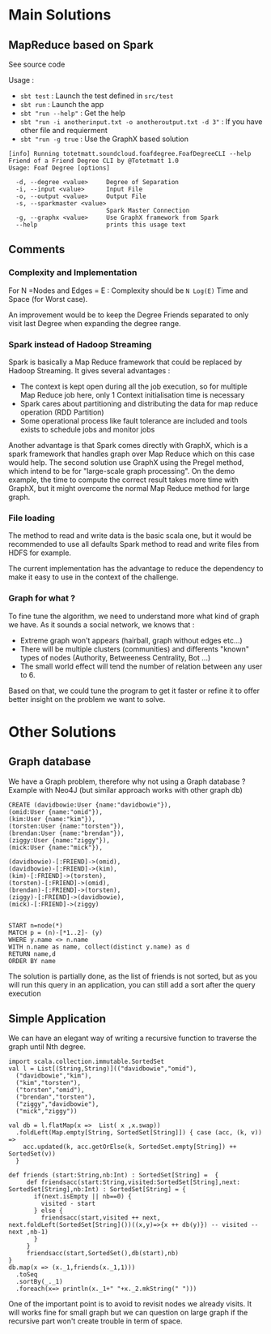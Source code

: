 # Main Solutions
## MapReduce based on Spark
See source code 

Usage : 
* `sbt test` : Launch the test defined in `src/test`
* `sbt run`  : Launch the app 
* `sbt "run --help"` : Get the help
* `sbt "run -i anotherinput.txt -o anotheroutput.txt -d 3"` : If you have other file and requierment
* `sbt "run -g true` : Use the GraphX based solution
```
[info] Running totetmatt.soundcloud.foafdegree.FoafDegreeCLI --help
Friend of a Friend Degree CLI by @Totetmatt 1.0
Usage: Foaf Degree [options]

  -d, --degree <value>     Degree of Separation
  -i, --input <value>      Input File
  -o, --output <value>     Output File
  -s, --sparkmaster <value>
                           Spark Master Connection
  -g, --graphx <value>     Use GraphX framework from Spark
  --help                   prints this usage text
```
## Comments
### Complexity and Implementation
For N =Nodes and Edges = E : Complexity should be `N Log(E)` Time and Space (for Worst case).

An improvement would be to keep the Degree Friends separated to only visit last Degree when expanding the degree range.
   
### Spark instead of Hadoop Streaming  
Spark is basically a Map Reduce framework that could be replaced by Hadoop Streaming. It gives several advantages :

* The context is kept open during all the job execution, so for multiple Map Reduce job here, only 1 Context initialisation time is necessary
* Spark cares about partitioning and distributing the data for map reduce operation (RDD Partition)
* Some operational process like fault tolerance are included and tools exists to schedule jobs and monitor jobs

Another advantage is that Spark comes directly with GraphX, which is a spark framework that handles graph over Map Reduce which on this case would help.
The second solution use GraphX using the Pregel method, which intend to be for "large-scale graph processing". 
On the demo example, the time to compute the correct result takes more time with GraphX, but it might overcome the normal Map Reduce method for large graph.
### File loading
The method to read and write data is the basic scala one, but it would be recommended to use all defaults Spark method to read and write files from HDFS for example. 

The current implementation has the advantage to reduce the dependency to make it easy to use in the context of the challenge.

### Graph for what ?
To fine tune the algorithm, we need to understand more what kind of graph we have.
As it sounds a social network, we knows that :
* Extreme graph won't appears (hairball, graph without edges etc...)
* There will be multiple clusters (communities) and differents "known" types of nodes (Authority, Betweeness Centrality, Bot ...)
* The small world effect will tend the number of relation between any user to 6.

Based on that, we could tune the program to get it faster or refine it to offer better insight on the problem we want to solve.

# Other Solutions
## Graph database
We have a Graph problem, therefore why not using a Graph database ? 
Example with Neo4J (but similar approach works with other graph db)

```
CREATE (davidbowie:User {name:"davidbowie"}),
(omid:User {name:"omid"}),
(kim:User {name:"kim"}),
(torsten:User {name:"torsten"}),
(brendan:User {name:"brendan"}),
(ziggy:User {name:"ziggy"}),
(mick:User {name:"mick"}),

(davidbowie)-[:FRIEND]->(omid),
(davidbowie)-[:FRIEND]->(kim),
(kim)-[:FRIEND]->(torsten),
(torsten)-[:FRIEND]->(omid),
(brendan)-[:FRIEND]->(torsten),
(ziggy)-[:FRIEND]->(davidbowie),
(mick)-[:FRIEND]->(ziggy)


START n=node(*) 
MATCH p = (n)-[*1..2]- (y) 
WHERE y.name <> n.name
WITH n.name as name, collect(distinct y.name) as d
RETURN name,d
ORDER BY name
```
The solution is partially done, as the list of friends is not sorted, but as you will run this query in an application, you can still add a sort after the query execution

## Simple Application

We can have an elegant way of writing a recursive function to traverse the graph until Nth degree.

```
import scala.collection.immutable.SortedSet
val l = List[(String,String)](("davidbowie","omid"),
  ("davidbowie","kim"),
  ("kim","torsten"),
  ("torsten","omid"),
  ("brendan","torsten"),
  ("ziggy","davidbowie"),
  ("mick","ziggy"))

val db = l.flatMap(x =>  List( x ,x.swap))
  .foldLeft(Map.empty[String, SortedSet[String]]) { case (acc, (k, v)) =>
    acc.updated(k, acc.getOrElse(k, SortedSet.empty[String]) ++ SortedSet(v))
  }

def friends (start:String,nb:Int) : SortedSet[String] =  {
     def friendsacc(start:String,visited:SortedSet[String],next: SortedSet[String],nb:Int) : SortedSet[String] = {
       if(next.isEmpty || nb==0) {
         visited - start
       } else {
         friendsacc(start,visited ++ next, next.foldLeft(SortedSet[String]())((x,y)=>{x ++ db(y)}) -- visited -- next ,nb-1)
       }
     }
     friendsacc(start,SortedSet(),db(start),nb)
}
db.map(x => (x._1,friends(x._1,1)))
  .toSeq
  .sortBy(_._1)
  .foreach(x=> println(x._1+" "+x._2.mkString(" ")))
```

One of the important point is to avoid to revisit nodes we already visits.
It will works fine for small graph but we can question on large graph if the recursive part won't create trouble in term of space.